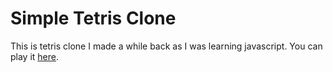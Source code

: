 # Simple Tetris Clone

This is tetris clone I made a while back as I was learning javascript. 
You can play it [here](http://donniemattingly.com/tetris/).